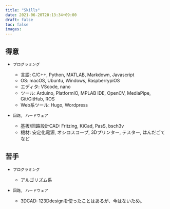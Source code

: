 ```yaml
---
title: "Skills"
date: 2021-06-20T20:13:34+09:00
draft: false
toc: false
images:
---
```


## 得意

- `プログラミング`  
    * 言語: C/C++, Python, MATLAB, Markdown, Javascript 
    * OS: macOS, Ubuntu, Windows, RaspberrypiOS  
    * エディタ: VScode, nano  
    * ツール: Arduino, PlatformIO, MPLAB IDE, OpenCV, MediaPipe, Git/GitHub, ROS
    * Web系ツール: Hugo, Wordpress

- `回路, ハードウェア`
    * 基板/回路設計CAD: Fritzing, KiCad, PasS, bsch3v  
    * 機材: 安定化電源, オシロスコープ, 3Dプリンター, テスター, はんだごてなど

## 苦手

- `プログラミング`  
    * アルゴリズム系

- `回路, ハードウェア`
    * 3DCAD: 123Ddesignを使ったことはあるが、今はないため。
